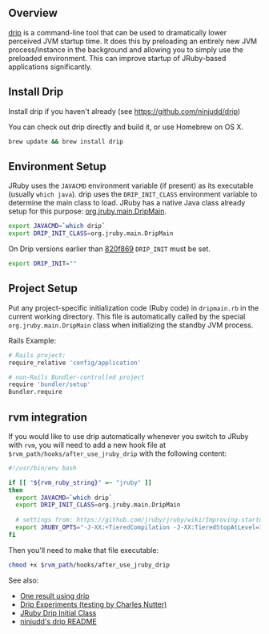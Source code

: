 ## Overview

[drip](https://github.com/ninjudd/drip) is a command-line tool that can be used to dramatically lower perceived JVM startup time. It does this by preloading an entirely new JVM process/instance in the background and allowing you to simply use the preloaded environment. This can improve startup of JRuby-based applications significantly.


## Install Drip
Install drip if you haven't already (see https://github.com/ninjudd/drip)

You can check out drip directly and build it, or use Homebrew on OS X.

```bash
brew update && brew install drip
```

## Environment Setup

JRuby uses the `JAVACMD` environment variable (if present) as its executable (usually `which java`). 
drip uses the `DRIP_INIT_CLASS` environment variable to determine the main class to load. JRuby has a native Java class already setup for this purpose: [org.jruby.main.DripMain](https://github.com/jruby/jruby/blob/master/src/org/jruby/main/DripMain.java).

```bash
export JAVACMD=`which drip`
export DRIP_INIT_CLASS=org.jruby.main.DripMain
```

On Drip versions earlier than [820f869](https://github.com/ninjudd/drip/commit/820f8696187c4ac998e54b1ee4d8a2fdc281d1ed) `DRIP_INIT` must be set.
```bash
export DRIP_INIT=""
```

## Project Setup

Put any project-specific initialization code (Ruby code) in `dripmain.rb` in the current working directory. This file is automatically called by the special `org.jruby.main.DripMain` class when initializing the standby JVM process.

Rails Example:

```bash
# Rails project:
require_relative 'config/application'

# non-Rails Bundler-controlled project
require 'bundler/setup'
Bundler.require
```

## rvm integration

If you would like to use drip automatically whenever you switch to JRuby with `rvm`, you will need to add a new hook file at `$rvm_path/hooks/after_use_jruby_drip` with the following content:

```bash
#!/usr/bin/env bash

if [[ "${rvm_ruby_string}" =~ "jruby" ]]
then
  export JAVACMD=`which drip`
  export DRIP_INIT_CLASS=org.jruby.main.DripMain
  
  # settings from: https://github.com/jruby/jruby/wiki/Improving-startup-time
  export JRUBY_OPTS="-J-XX:+TieredCompilation -J-XX:TieredStopAtLevel=1 -J-noverify" 
fi
```

Then you'll need to make that file executable:

```bash
chmod +x $rvm_path/hooks/after_use_jruby_drip
```

See also:

* [One result using drip](http://crashruby.com/2013/01/21/drip-with-jruby)
* [Drip Experiments (testing by Charles Nutter)](https://gist.github.com/4156388)
* [JRuby Drip Initial Class](https://github.com/jruby/jruby/blob/master/core/src/main/java/org/jruby/main/DripMain.java)
* [ninjudd's drip README](https://github.com/ninjudd/drip)
